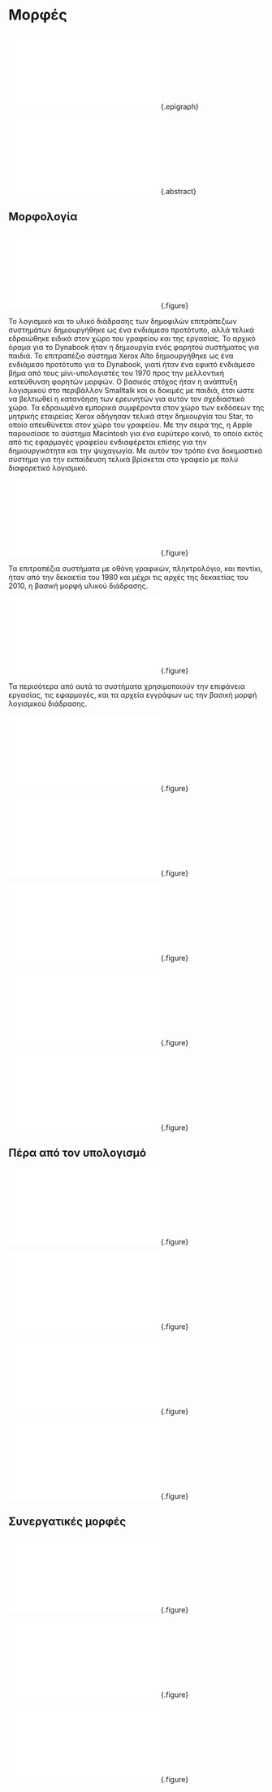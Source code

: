 # Μορφές 

![](lanier-instrument.md){.epigraph}

![](abs-forms.md){.abstract}

## Μορφολογία 

![](dynabook.md){.figure}

Το λογισμικό και το υλικό διάδρασης των δημοφιλών επιτράπεζιων συστημάτων δημιουργήθηκε ως ένα ενδιάμεσο προτότυπο, αλλά τελικά εδραιώθηκε ειδικά στον χώρο του γραφείου και της εργασίας. Το αρχικό όραμα για το Dynabook ήταν η δημιουργία ενός φορητού συστήματος για παιδιά. Το επιτραπέζιο σύστημα Xerox Alto δημιουργήθηκε ως ένα ενδιάμεσο προτότυπο για το Dynabook, γιατί ήταν ένα εφικτό ενδιάμεσο βήμα από τους μίνι-υπολογιστές του 1970 προς την μελλοντική κατεύθυνση φορητών μορφών. Ο βασικός στόχος ήταν η ανάπτυξη λογισμικού στο περιβάλλον Smalltalk και οι δοκιμές με παιδιά, έτσι ώστε να βελτιωθεί η κατανόηση των ερευνητών για αυτόν τον σχεδιαστικό χώρο. Τα εδραιωμένα εμπορικά συμφέροντα στον χώρο των εκδόσεων της μητρικής εταιρείας Xerox οδήγησαν τελικά στην δημιουργία του Star, το οποίο απευθύνεται στον χώρο του γραφείου. Με την σειρά της, η Apple παρουσίασε το σύστημα Macintosh για ένα ευρύτερο κοινό, το οποίο εκτός από τις εφαρμογές γραφείου ενδιαφέρεται επίσης για την δημιουργικότητα και την ψυχαγωγία. Με αυτόν τον τρόπο ένα δοκιμαστικό σύστημα για την εκπαίδευση τελικά βρίσκεται στο γραφείο με πολύ διαφορετικό λογισμικό.

![](children-alto.md){.figure}

Τα επιτραπέζια συστήματα με οθόνη γραφικών, πληκτρολόγιο, και ποντίκι, ήταν από την δεκαετία του 1980 και μέχρι τις αρχές της δεκαετίας του 2010, η βασική μορφή υλικού διάδρασης. 

![](ibm-pc.md){.figure}

Τα περισότερα από αυτά τα συστήματα χρησιμοποιούν την επιφάνεια εργασίας, τις εφαρμογές, και τα αρχεία εγγράφων ως την βασική μορφή λογισμικού διάδρασης.



![](smalltalk-browser.md){.figure}

![](altair-teletype.md){.figure}

![](digital-desk.md){.figure}

![](canon-cat.md){.figure}

![](squeak.md){.figure}

## Πέρα από τον υπολογισμό 

![](linc-pc.md){.figure}

![](vpl-data-glove.md){.figure}

![](vpl-data-suit.md){.figure}

![](lifestreams.md){.figure}

## Συνεργατικές μορφές 

![](cscw-nls.md){.figure}

![](bbc-micro.md){.figure}

![](c64-demoscene.md){.figure}
